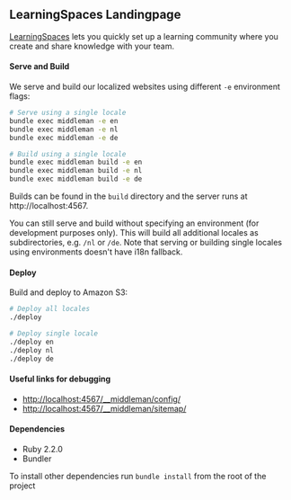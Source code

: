 ## LearningSpaces Landingpage

[LearningSpaces](https://learningspaces.io) lets you quickly set up a learning community where you create and share knowledge with your team.
  
#### Serve and Build
We serve and build our localized websites using different `-e` environment flags:

```bash
# Serve using a single locale
bundle exec middleman -e en
bundle exec middleman -e nl
bundle exec middleman -e de

# Build using a single locale
bundle exec middleman build -e en
bundle exec middleman build -e nl
bundle exec middleman build -e de
```

Builds can be found in the `build` directory and the server runs at http://localhost:4567.

You can still serve and build without specifying an environment (for development purposes only). This will build all additional locales as subdirectories, e.g. `/nl` or `/de`.
Note that serving or building single locales using environments doesn't have i18n fallback.

#### Deploy
Build and deploy to Amazon S3:
```bash
# Deploy all locales
./deploy

# Deploy single locale
./deploy en
./deploy nl
./deploy de
```

#### Useful links for debugging

- [http://localhost:4567/__middleman/config/](http://localhost:4567/__middleman/config/)
- [http://localhost:4567/__middleman/sitemap/](http://localhost:4567/__middleman/sitemap/)

#### Dependencies

- Ruby 2.2.0
- Bundler

To install other dependencies run `bundle install` from the root of the project
